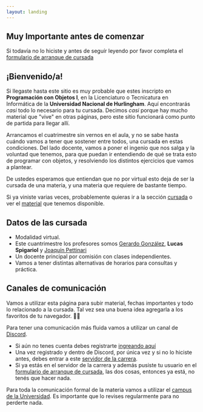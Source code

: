 ```yaml
---
layout: landing
---
```


## Muy Importante antes de comenzar
Si todavía no lo hiciste y antes de seguír leyendo por favor completa el [formulario de arranque de cursada](https://forms.gle/G2pd2ZAMTx2RK7MB6)

## ¡Bienvenido/a!

Si llegaste hasta este sitio es muy probable que estes inscripto en **Programación con Objetos I**, en la Licenciaturo o Tecnicatura en Informática de la **Universidad Nacional de Hurlingham**. Aquí encontrarás _casi_ todo lo necesario para tu cursada. Decimos _casi_ porque hay mucho material que "vive" en otras páginas, pero este sitio funcionará como punto de partida para llegar allí.

Arrancamos el cuatrimestre sin vernos en el aula, y no se sabe hasta cuándo vamos a tener que sostener entre todos, una cursada en estas condiciones.
Del lado docente, vamos a poner el ingenio que nos salga y la voluntad que tenemos, para que puedan ir entendiendo de qué se trata esto de programar con objetos, y resolviendo los distintos ejercicios que vamos a plantear. 

De ustedes esperamos que entiendan que no por virtual esto deja de ser la cursada de una materia, y una materia que requiere de bastante tiempo.

Si ya viniste varias veces, probablemente quieras ir a la sección [cursada](/cursada) o ver el [material](/material) que tenemos disponible.


## Datos de las cursada

* Modalidad virtual. 
* Este cuantrimestre los profesores somos [Gerardo González](https://youtu.be/Mz30L5TGsfY), **Lucas Spigariol** y  [Joaquín Pettinari](https://youtu.be/wdx8u8kYviI)
* Un docente principal por comisión con clases independientes. 
* Vamos a tener distintas alternativas de horarios para consultas y práctica.

## Canales de comunicación

Vamos a utilizar esta página para subir material, fechas importantes y todo lo relacionado a la cursada. Tal vez sea una buena idea agregarla a los favoritos de tu navegador. :link::globe_with_meridians:

Para tener una comunicación más fluida vamos a utilizar un canal de [Discord](https://www.discordapp.com).
* Si aún no tenes cuenta debes registrarte [ingreando aquí](https://www.discordapp.com)
* Una vez registrado y dentro de Discord, por única vez y si no lo hiciste antes, debes entrar a este  [servidor de la carrera](https://discord.gg/XPYRSHE).
* Si ya estás en el servidor de la carrera y además pusiste tu usuario en el [formulario de arranque de cursada](https://forms.gle/G2pd2ZAMTx2RK7MB6), las dos cosas, entonces ya está, no tenés que hacer nada.

Para toda la comunicación formal de la materia vamos a utilizar el [campus de la Universidad](http://campus.unahur.edu.ar/). Es importante que lo revises regularmente para no perderte nada.


